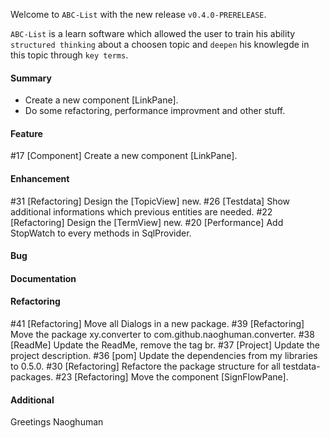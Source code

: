 Welcome to `ABC-List` with the new release `v0.4.0-PRERELEASE`.

`ABC-List` is a learn software which allowed the user to train his ability 
`structured thinking` about a choosen topic and `deepen` his knowlegde in this 
topic through `key terms`.



#### Summary
* Create a new component [LinkPane].
* Do some refactoring, performance improvment and other stuff.



#### Feature
#17 [Component] Create a new component [LinkPane].



#### Enhancement
#31 [Refactoring] Design the [TopicView] new.
#26 [Testdata] Show additional informations which previous entities are needed.
#22 [Refactoring] Design the [TermView] new.
#20 [Performance] Add StopWatch to every methods in SqlProvider.



#### Bug



#### Documentation



#### Refactoring
#41 [Refactoring] Move all Dialogs in a new package.
#39 [Refactoring] Move the package xy.converter to com.github.naoghuman.converter.
#38 [ReadMe] Update the ReadMe, remove the tag br.
#37 [Project] Update the project description.
#36 [pom] Update the dependencies from my libraries to 0.5.0.
#30 [Refactoring] Refactore the package structure for all testdata-packages.
#23 [Refactoring] Move the component [SignFlowPane].



#### Additional



Greetings
Naoghuman



[//]: # (Issues which will be integrated in this release)


[//]: # (Links)

